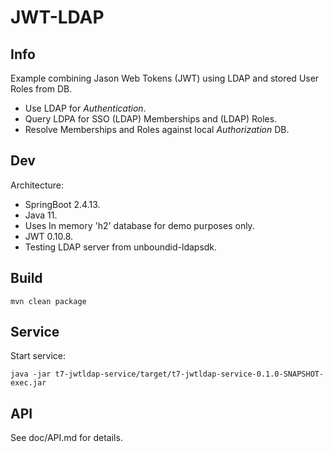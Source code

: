 JWT-LDAP
===

Info
---
Example combining Jason Web Tokens (JWT) using LDAP and stored User Roles from DB.

- Use LDAP for *Authentication*.
- Query LDPA for SSO (LDAP) Memberships and (LDAP) Roles.
- Resolve Memberships and Roles against local *Authorization* DB.

Dev
---
Architecture:
- SpringBoot 2.4.13.
- Java 11.
- Uses In memory 'h2' database for demo purposes only.
- JWT 0.10.8.
- Testing LDAP server from unboundid-ldapsdk.
 
Build
---

    mvn clean package

Service
--- 
Start service:
     
    java -jar t7-jwtldap-service/target/t7-jwtldap-service-0.1.0-SNAPSHOT-exec.jar

API
---
See doc/API.md for details.
